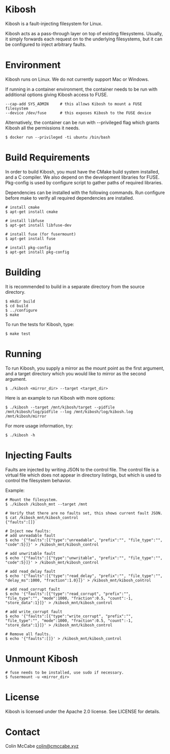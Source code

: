 # Kibosh

Kibosh is a fault-injecting filesystem for Linux.

Kibosh acts as a pass-through layer on top of existing filesystems.  Usually,
it simply forwards each request on to the underlying filesystems, but it can be
configured to inject arbitrary faults.

# Environment

Kibosh runs on Linux.  We do not currently support Mac or Windows.

If running in a container environment, the container needs to be run with 
additional options giving Kibosh access to FUSE.

    --cap-add SYS_ADMIN     # this allows Kibosh to mount a FUSE filesystem
    --device /dev/fuse      # this exposes Kibosh to the FUSE device
    
Alternatively, the container can be run with --privileged flag which grants
Kibosh all the permissions it needs.

    $ docker run --privileged -ti ubuntu /bin/bash

# Build Requirements

In order to build Kibosh, you must have the CMake build system installed, and a
C compiler.  We also depend on the development libraries for FUSE.  Pkg-config is
used by configure script to gather paths of required libraries.

Dependencies can be installed with the following commands.  Run configure before
make to verify all required dependencies are installed.

    # install cmake
    $ apt-get install cmake
    
    # install libfuse
    $ apt-get install libfuse-dev
    
    # install fuse (for fusermount)
    $ apt-get install fuse
    
    # install pkg-config
    $ apt-get install pkg-config

# Building

It is recommended to build in a separate directory from the source directory.

    $ mkdir build
    $ cd build
    $ ../configure
    $ make

To run the tests for Kibosh, type:

    $ make test

# Running

To run Kibosh, you supply a mirror as the mount point as the first argument, 
and a target directory which you would like to mirror as the second argument.

    $ ./kibosh <mirror_dir> --target <target_dir>
    
Here is an example to run Kibosh with more options:

    $ ./kibosh --target /mnt/kibosh/target --pidfile /mnt/kibosh/log/pidfile --log /mnt/kibosh/log/kibosh.log /mnt/kibosh/mirror

For more usage information, try:

    $ ./kibosh -h

# Injecting Faults

Faults are injected by writing JSON to the control file.  The control file is a
virtual file which does not appear in directory listings, but which is used to
control the filesystem behavior.

Example:

    # Mount the filesystem.
    $ ./kibosh /kibosh_mnt --target /mnt

    # Verify that there are no faults set, this shows current fault JSON.
    $ cat /kibosh_mnt/kibosh_control
    {"faults":[]}

    # Inject new faults:
    # add unreadable fault
    $ echo '{"faults":[{"type":"unreadable", "prefix":"", "file_type":"", "code":5}]}' > /kibosh_mnt/kibosh_control
    
    # add unwritable fault
    $ echo '{"faults":[{"type":"unwritable", "prefix":"", "file_type":"", "code":5}]}' > /kibosh_mnt/kibosh_control
    
    # add read_delay fault
    $ echo '{"faults":[{"type":"read_delay", "prefix":"", "file_type":"", "delay_ms":1000, "fraction":1.0}]}' > /kibosh_mnt/kibosh_control
    
    # add read_corrupt fault
    $ echo '{"faults":[{"type":"read_corrupt", "prefix":"", "file_type":"", "mode":1000, "fraction":0.5, "count":-1, "store_data":1}]}' > /kibosh_mnt/kibosh_control
    
    # add write_corrupt fault
    $ echo '{"faults":[{"type":"write_corrupt", "prefix":"", "file_type":"", "mode":1000, "fraction":0.5, "count":-1, "store_data":1}]}' > /kibosh_mnt/kibosh_control
    
    # Remove all faults.
    $ echo '{"faults":[]}' > /kibosh_mnt/kibosh_control

# Unmount Kibosh

    # fuse needs to be installed, use sudo if necessary.
    $ fusermount -u <mirror_dir>

# License

Kibosh is licensed under the Apache 2.0 license.  See LICENSE for details.

# Contact

Colin McCabe <colin@cmccabe.xyz>
